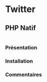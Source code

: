 <h1>Twitter</h1>
<h2>PHP Natif</h2>

<img src="" />

<h3>Présentation</h3>

<h3>Installation</h3>

<h3>Commentaires</h3>
